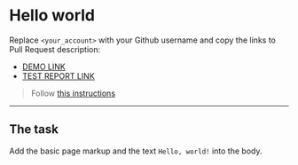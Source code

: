 # Hello world
Replace `<your_account>` with your Github username and copy the links to Pull Request description:
- [DEMO LINK](https://92BS.github.io/layout_hello-world/)
- [TEST REPORT LINK](https://92BS.github.io/layout_hello-world/report/html_report/)

> Follow [this instructions](https://mate-academy.github.io/layout_task-guideline/#how-to-solve-the-layout-tasks-on-github)
___

## The task
Add the basic page markup and the text `Hello, world!` into the body.
